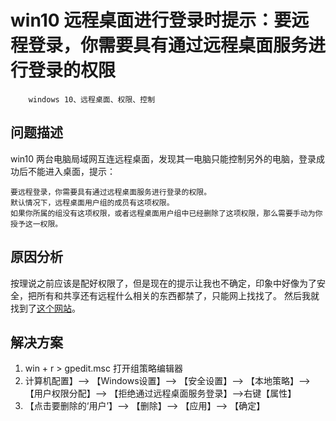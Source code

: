 # win10 远程桌面进行登录时提示：要远程登录，你需要具有通过远程桌面服务进行登录的权限

        windows 10、远程桌面、权限、控制

## 问题描述

win10 两台电脑局域网互连远程桌面，发现其一电脑只能控制另外的电脑，登录成功后不能进入桌面，提示：

    要远程登录，你需要具有通过远程桌面服务进行登录的权限。
    默认情况下，远程桌面用户组的成员有这项权限。
    如果你所属的组没有这项权限，或者远程桌面用户组中已经删除了这项权限，那么需要手动为你授予这一权限。

## 原因分析

按理说之前应该是配好权限了，但是现在的提示让我也不确定，印象中好像为了安全，把所有和共享还有远程什么相关的东西都禁了，只能网上找找了。
然后我就找到了[这个网站](https://www.cnblogs.com/eager/p/7976120.html)。

## 解决方案

1. win + r > gpedit.msc 打开组策略编辑器
2. 计算机配置】--> 【Windows设置】--> 【安全设置】--> 【本地策略】--> 【用户权限分配】--> 【拒绝通过远程桌面服务登录】-->右键【属性】
3. 【点击要删除的‘用户’】--> 【删除】--> 【应用】--> 【确定】